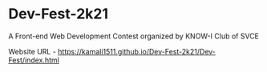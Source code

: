 # Dev-Fest-2k21
A Front-end Web Development Contest organized by KNOW-I Club of SVCE

Website URL - https://kamali1511.github.io/Dev-Fest-2k21/Dev-Fest/index.html

